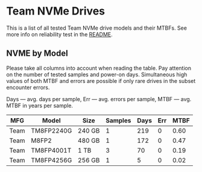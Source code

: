 Team NVMe Drives
================

This is a list of all tested Team NVMe drive models and their MTBFs. See more
info on reliability test in the [README](https://github.com/linuxhw/SMART).

NVME by Model
------------

Please take all columns into account when reading the table. Pay attention on the
number of tested samples and power-on days. Simultaneous high values of both MTBF
and errors are possible if only rare drives in the subset encounter errors.

Days   — avg. days per sample,
Err    — avg. errors per sample,
MTBF   — avg. MTBF in years per sample.

| MFG       | Model              | Size   | Samples | Days  | Err   | MTBF   |
|-----------|--------------------|--------|---------|-------|-------|--------|
| Team      | TM8FP2240G         | 240 GB | 1       | 219   | 0     | 0.60   |
| Team      | M8FP2              | 480 GB | 1       | 172   | 0     | 0.47   |
| Team      | TM8FP4001T         | 1 TB   | 3       | 70    | 0     | 0.19   |
| Team      | TM8FP4256G         | 256 GB | 1       | 5     | 0     | 0.02   |
